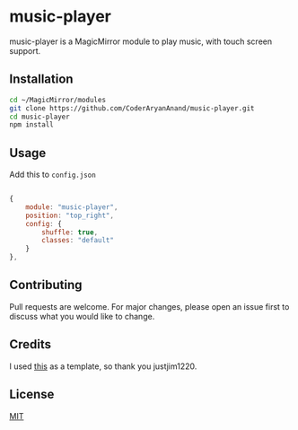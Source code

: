 # music-player

music-player is a MagicMirror module to play music, with touch screen support.

## Installation


```bash
cd ~/MagicMirror/modules
git clone https://github.com/CoderAryanAnand/music-player.git
cd music-player
npm install
```

## Usage
Add this to ```config.json```
```js

{
	module: "music-player",
	position: "top_right",
	config: {
	    shuffle: true,
        classes: "default"
	}
},
```

## Contributing
Pull requests are welcome. For major changes, please open an issue first to discuss what you would like to change.

## Credits
I used [this](https://github.com/justjim1220/MMM-MP3Player) as a template, so thank you justjim1220.

## License
[MIT](https://choosealicense.com/licenses/mit/)
